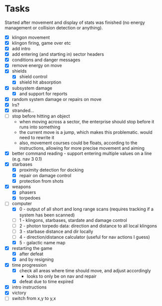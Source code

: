 # Tasks

Started after movement and display of stats was finished (no energy management or collision detection or anything).

- [x] klingon movement
- [x] klingon firing, game over etc
- [x] add intro
- [x] add entering (and starting in) sector headers
- [x] conditions and danger messages
- [x] remove energy on move
- [x] shields
    - [x] shield control
    - [x] shield hit absorption
- [x] subsystem damage
    - [x] and support for reports
- [x] random system damage or repairs on move
- [x] lrs?
- [x] stranded...
- [ ] stop before hitting an object
    - when moving across a sector, the enterprise should stop before it runs into something
    - the current move is a jump, which makes this problematic. would need to rewrite it
    - also, movement courses could be floats, according to the instructions, allowing for more precise movement and aiming
- [x] better command reading - support entering multiple values on a line (e.g. nav 3 0.1)
- [x] starbases
    - [x] proximity detection for docking
    - [x] repair on damage control
    - [x] protection from shots
- [x] weapons
    - [x] phasers
    - [x] torpedoes
- [ ] computer
    - [x] 0 - output of all short and long range scans (requires tracking if a system has been scanned)
    - [ ] 1 - klingons, starbases, stardate and damage control
    - [ ] 2 - photon torpedo data: direction and distance to all local klingons
    - [ ] 3 - starbase distance and dir locally
    - [ ] 4 - direction/distance calculator (useful for nav actions I guess)
    - [x] 5 - galactic name map
 
- [x] restarting the game
    - [x] after defeat
    - [x] and by resigning
- [x] time progression
    - [x] check all areas where time should move, and adjust accordingly
        - looks to only be on nav and repair
    - [x] defeat due to time expired
- [x] intro instructions
- [x] victory
- [ ] switch from x,y to y,x